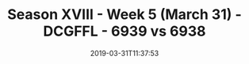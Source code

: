 ---
title: Season XVIII - Week 5 (March 31) - DCGFFL - 6939 vs 6938
teams_score:
- team: 6939
  score:
- team: 6938
  score: 16
mvp: Brandon Waggoner (Orange), Garrett Schiponi (Kelly)
game-ball: ''
season: 16
week: 5
date: '2019-03-31T11:37:53'
pageid: season-xviii-week-5-april-1-6939-vs-6938
---